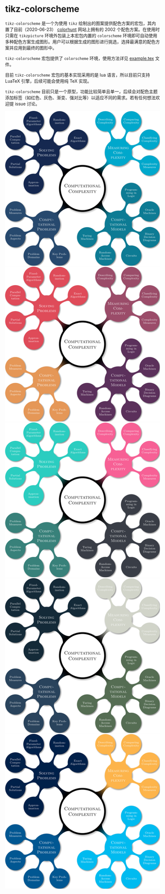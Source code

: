 # tikz-colorscheme

`tikz-colorscheme` 是一个为使用 `tikz` 绘制出的图案提供配色方案的宏包，其内置了目前（2020-06-23） [colorhunt](https://colorhunt.co/) 网站上拥有的 2002 个配色方案。在使用时只需在 `tikzpicture` 环境外包装上本宏包内置的 `colorscheme` 环境即可自动使用多种配色方案生成图形。用户可以根据生成的图形进行挑选，选择最满意的配色方案并应用到最终的图形中。

`tikz-colorscheme` 宏包提供了 `colorscheme` 环境，使用方法详见 [example.tex](https://github.com/cs-qyzhang/tikz-colorscheme/blob/master/example.tex) 文件。

目前 `tikz-colorscheme` 宏包的基本实现采用的是 lua 语言，所以目前只支持 LuaTeX 引擎，后续可能会使用纯 TeX 实现。

`tikz-colorscheme` 目前只是一个原型，功能比较简单且单一，后续会对配色主题添加标签（如红色、灰色、渐变、强对比等）以适应不同的需求。若有任何想法欢迎提 issue 讨论。

![使用样例1](example-1.jpg)
![使用样例2](example-2.jpg)
![使用样例3](example-3.jpg)
![使用样例4](example-4.jpg)
![使用样例5](example-5.jpg)
